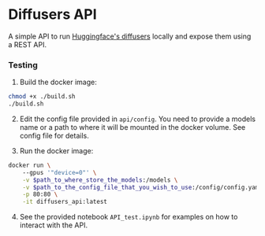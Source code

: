 # Diffusers API

A simple API to run [Huggingface's diffusers](https://github.com/huggingface/diffusers) locally and expose them using a REST API.

### Testing

1. Build the docker image:
```bash
chmod +x ./build.sh
./build.sh
```

2. Edit the config file provided in `api/config`. You need to provide a models name or a path to where it will be mounted in the docker volume. See config file for details.

3. Run the docker image:
```bash
docker run \         
    --gpus '"device=0"' \
    -v $path_to_where_store_the_models:/models \
    -v $path_to_the_config_file_that_you_wish_to_use:/config/config.yaml \
    -p 80:80 \
    -it diffusers_api:latest 
```

4. See the provided notebook `API_test.ipynb` for examples on how to interact with the API.
